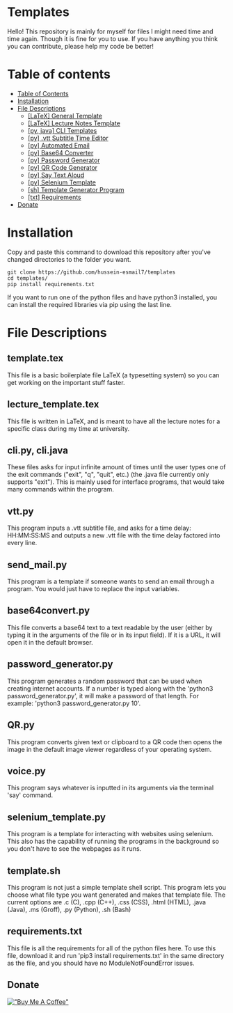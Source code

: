 # Templates
Hello! This repository is mainly for myself for files I might need time and time again. Though it is fine for you to use. If you have anything you think you can contribute, please help my code be better!

# Table of contents
- [Table of Contents](#table-of-contents)
- [Installation](#installation)
- [File Descriptions](#File-Descriptions)
    - [[LaTeX] General Template](##template.tex)
    - [[LaTeX] Lecture Notes Template](##lecture_template.tex)
    - [[py, java] CLI Templates](##cli.py,-cli.java)
    - [[py] .vtt Subtitle Time Editor](##vtt.py)
    - [[py] Automated Email](##send_mail.py)
    - [[py] Base64 Converter](##base64convert.py)
    - [[py] Password Generator](##password_generator.py)
    - [[py] QR Code Generator](##QR.py)
    - [[py] Say Text Aloud](##voice.py)
    - [[py] Selenium Template](##selenium_template.py)
    - [[sh] Template Generator Program](##template.sh)
    - [[txt] Requirements](##requirements.txt)
- [Donate](#donate)

# Installation
Copy and paste this command to download this repository after you've changed directories to the folder you want.

```
git clone https://github.com/hussein-esmail7/templates
cd templates/
pip install requirements.txt
```

If you want to run one of the python files and have python3 installed, you can install the required libraries via pip using the last line.

# File Descriptions
## template.tex
This file is a basic boilerplate file LaTeX (a typesetting system) so you can get working on the important stuff faster.

## lecture_template.tex
This file is written in LaTeX, and is meant to have all the lecture notes for a specific class during my time at university.

## cli.py, cli.java
These files asks for input infinite amount of times until the user types one of the exit commands ("exit", "q", "quit", etc.) (the .java file currently only supports "exit"). This is mainly used for interface programs, that would take many commands within the program. 

## vtt.py
This program inputs a .vtt subtitle file, and asks for a time delay: HH:MM:SS:MS and outputs a new .vtt file with the time delay factored into every line.

## send_mail.py
This program is a template if someone wants to send an email through a program. You would just have to replace the input variables.

## base64convert.py
This file converts a base64 text to a text readable by the user (either by typing it in the arguments of the file or in its input field). If it is a URL, it will open it in the default browser.

## password_generator.py
This program generates a random password that can be used when creating internet accounts. If a number is typed along with the 'python3 password_generator.py', it will make a password of that length. For example: 'python3 password_generator.py 10'.

## QR.py
This program converts given text or clipboard to a QR code then opens the image in the default image viewer regardless of your operating system.

## voice.py
This program says whatever is inputted in its arguments via the terminal 'say' command.

## selenium_template.py
This program is a template for interacting with websites using selenium. This also has the capability of running the programs in the background so you don't have to see the webpages as it runs.

## template.sh
This program is not just a simple template shell script. This program lets you choose what file type you want generated and makes that template file. The current options are .c (C), .cpp (C++), .css (CSS), .html (HTML), .java (Java), .ms (Groff), .py (Python), .sh (Bash)

## requirements.txt
This file is all the requirements for all of the python files here. To use this file, download it and run 'pip3 install requirements.txt' in the same directory as the file, and you should have no ModuleNotFoundError issues.

## Donate
[!["Buy Me A Coffee"](https://www.buymeacoffee.com/assets/img/custom_images/orange_img.png)](https://www.buymeacoffee.com/husseinesmail)